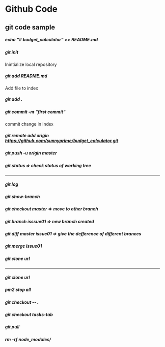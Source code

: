 # Github Code

## git code sample
##### echo "# budget_calculator" >> README.md
##### git init
Inintialize local repository
##### git add README.md
Add file to index
##### git add .
##### git commit -m "first commit"
commit change in index
##### git remote add origin https://github.com/sunnyprime/budget_calculator.git
##### git push -u origin master
##### git status => check status of working tree
---
##### git log
##### git show-branch
##### git checkout master => move to other branch
##### git branch isssue01 => new branch created
##### git diff master issue01 =>  give the defference of different brances
##### git merge issue01
##### git clone url
---
##### git clone url
##### pm2 stop all
##### git checkout -- .
##### git checkout tasks-tab
##### git pull
##### rm -rf node_modules/
